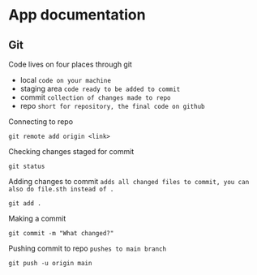 # App documentation

## Git
Code lives on four places through git

- local `code on your machine`
- staging area `code ready to be added to commit`
- commit `collection of changes made to repo`
- repo `short for repository, the final code on github`

Connecting to repo
```
git remote add origin <link>
```

Checking changes staged for commit
```
git status
```

Adding changes to commit `adds all changed files to commit, you can also do file.sth instead of .`
```
git add .
```

Making a commit
```
git commit -m "What changed?"
```

Pushing commit to repo `pushes to main branch`
```
git push -u origin main
```